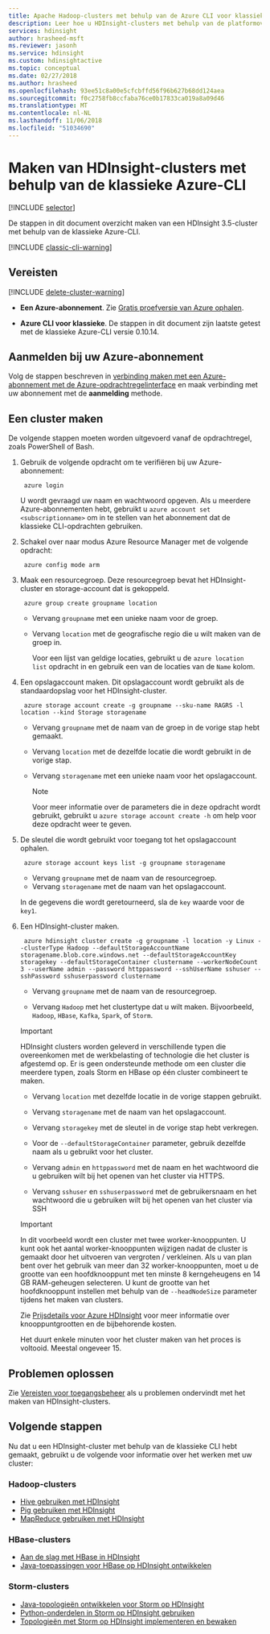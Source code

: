 ```yaml
---
title: Apache Hadoop-clusters met behulp van de Azure CLI voor klassiek - Azure HDInsight maken
description: Leer hoe u HDInsight-clusters met behulp van de platformoverschrijdende CLI van Azure classic maken.
services: hdinsight
author: hrasheed-msft
ms.reviewer: jasonh
ms.service: hdinsight
ms.custom: hdinsightactive
ms.topic: conceptual
ms.date: 02/27/2018
ms.author: hrasheed
ms.openlocfilehash: 93ee51c8a00e5cfcbffd56f96b627b68dd124aea
ms.sourcegitcommit: f0c2758fb8ccfaba76ce0b17833ca019a8a09d46
ms.translationtype: MT
ms.contentlocale: nl-NL
ms.lasthandoff: 11/06/2018
ms.locfileid: "51034690"
---
```

# <a name="create-hdinsight-clusters-using-the-azure-classic-cli"></a>Maken van HDInsight-clusters met behulp van de klassieke Azure-CLI

[!INCLUDE [selector](../../includes/hdinsight-create-linux-cluster-selector.md)]

De stappen in dit document overzicht maken van een HDInsight 3.5-cluster met behulp van de klassieke Azure-CLI.

[!INCLUDE [classic-cli-warning](../../includes/requires-classic-cli.md)]

## <a name="prerequisites"></a>Vereisten

[!INCLUDE [delete-cluster-warning](../../includes/hdinsight-delete-cluster-warning.md)]

* **Een Azure-abonnement**. Zie [Gratis proefversie van Azure ophalen](https://azure.microsoft.com/documentation/videos/get-azure-free-trial-for-testing-hadoop-in-hdinsight/).

* **Azure CLI voor klassieke**. De stappen in dit document zijn laatste getest met de klassieke Azure-CLI versie 0.10.14.

## <a name="log-in-to-your-azure-subscription"></a>Aanmelden bij uw Azure-abonnement

Volg de stappen beschreven in [verbinding maken met een Azure-abonnement met de Azure-opdrachtregelinterface](/cli/azure/authenticate-azure-cli) en maak verbinding met uw abonnement met de **aanmelding** methode.

## <a name="create-a-cluster"></a>Een cluster maken

De volgende stappen moeten worden uitgevoerd vanaf de opdrachtregel, zoals PowerShell of Bash.

1. Gebruik de volgende opdracht om te verifiëren bij uw Azure-abonnement:

        azure login

    U wordt gevraagd uw naam en wachtwoord opgeven. Als u meerdere Azure-abonnementen hebt, gebruikt u `azure account set <subscriptionname>` om in te stellen van het abonnement dat de klassieke CLI-opdrachten gebruiken.

2. Schakel over naar modus Azure Resource Manager met de volgende opdracht:

        azure config mode arm

3. Maak een resourcegroep. Deze resourcegroep bevat het HDInsight-cluster en storage-account dat is gekoppeld.

        azure group create groupname location

    * Vervang `groupname` met een unieke naam voor de groep.

    * Vervang `location` met de geografische regio die u wilt maken van de groep in.

       Voor een lijst van geldige locaties, gebruikt u de `azure location list` opdracht in en gebruik een van de locaties van de `Name` kolom.

4. Een opslagaccount maken. Dit opslagaccount wordt gebruikt als de standaardopslag voor het HDInsight-cluster.

        azure storage account create -g groupname --sku-name RAGRS -l location --kind Storage storagename

    * Vervang `groupname` met de naam van de groep in de vorige stap hebt gemaakt.

    * Vervang `location` met de dezelfde locatie die wordt gebruikt in de vorige stap.

    * Vervang `storagename` met een unieke naam voor het opslagaccount.

        > [!NOTE]
        > Voor meer informatie over de parameters die in deze opdracht wordt gebruikt, gebruikt u `azure storage account create -h` om help voor deze opdracht weer te geven.

5. De sleutel die wordt gebruikt voor toegang tot het opslagaccount ophalen.

        azure storage account keys list -g groupname storagename

    * Vervang `groupname` met de naam van de resourcegroep.
    * Vervang `storagename` met de naam van het opslagaccount.

     In de gegevens die wordt geretourneerd, sla de `key` waarde voor de `key1`.

6. Een HDInsight-cluster maken.

        azure hdinsight cluster create -g groupname -l location -y Linux --clusterType Hadoop --defaultStorageAccountName storagename.blob.core.windows.net --defaultStorageAccountKey storagekey --defaultStorageContainer clustername --workerNodeCount 3 --userName admin --password httppassword --sshUserName sshuser --sshPassword sshuserpassword clustername

    * Vervang `groupname` met de naam van de resourcegroep.

    * Vervang `Hadoop` met het clustertype dat u wilt maken. Bijvoorbeeld, `Hadoop`, `HBase`, `Kafka`, `Spark`, of `Storm`.

     > [!IMPORTANT]
     > HDInsight clusters worden geleverd in verschillende typen die overeenkomen met de werkbelasting of technologie die het cluster is afgestemd op. Er is geen ondersteunde methode om een cluster die meerdere typen, zoals Storm en HBase op één cluster combineert te maken.

    * Vervang `location` met dezelfde locatie in de vorige stappen gebruikt.

    * Vervang `storagename` met de naam van het opslagaccount.

    * Vervang `storagekey` met de sleutel in de vorige stap hebt verkregen.

    * Voor de `--defaultStorageContainer` parameter, gebruik dezelfde naam als u gebruikt voor het cluster.

    * Vervang `admin` en `httppassword` met de naam en het wachtwoord die u gebruiken wilt bij het openen van het cluster via HTTPS.

    * Vervang `sshuser` en `sshuserpassword` met de gebruikersnaam en het wachtwoord die u gebruiken wilt bij het openen van het cluster via SSH

    > [!IMPORTANT]
    > In dit voorbeeld wordt een cluster met twee worker-knooppunten. U kunt ook het aantal worker-knooppunten wijzigen nadat de cluster is gemaakt door het uitvoeren van vergroten / verkleinen. Als u van plan bent over het gebruik van meer dan 32 worker-knooppunten, moet u de grootte van een hoofdknooppunt met ten minste 8 kerngeheugens en 14 GB RAM-geheugen selecteren. U kunt de grootte van het hoofdknooppunt instellen met behulp van de `--headNodeSize` parameter tijdens het maken van clusters.
    >
    > Zie [Prijsdetails voor Azure HDInsight](https://azure.microsoft.com/pricing/details/hdinsight/) voor meer informatie over knooppuntgrootten en de bijbehorende kosten.

    Het duurt enkele minuten voor het cluster maken van het proces is voltooid. Meestal ongeveer 15.

## <a name="troubleshoot"></a>Problemen oplossen

Zie [Vereisten voor toegangsbeheer](hdinsight-administer-use-portal-linux.md#create-clusters) als u problemen ondervindt met het maken van HDInsight-clusters.

## <a name="next-steps"></a>Volgende stappen

Nu dat u een HDInsight-cluster met behulp van de klassieke CLI hebt gemaakt, gebruikt u de volgende voor informatie over het werken met uw cluster:

### <a name="hadoop-clusters"></a>Hadoop-clusters

* [Hive gebruiken met HDInsight](hadoop/hdinsight-use-hive.md)
* [Pig gebruiken met HDInsight](hadoop/hdinsight-use-pig.md)
* [MapReduce gebruiken met HDInsight](hadoop/hdinsight-use-mapreduce.md)

### <a name="hbase-clusters"></a>HBase-clusters

* [Aan de slag met HBase in HDInsight](hbase/apache-hbase-tutorial-get-started-linux.md)
* [Java-toepassingen voor HBase op HDInsight ontwikkelen](hbase/apache-hbase-build-java-maven-linux.md)

### <a name="storm-clusters"></a>Storm-clusters

* [Java-topologieën ontwikkelen voor Storm op HDInsight](storm/apache-storm-develop-java-topology.md)
* [Python-onderdelen in Storm op HDInsight gebruiken](storm/apache-storm-develop-python-topology.md)
* [Topologieën met Storm op HDInsight implementeren en bewaken](storm/apache-storm-deploy-monitor-topology-linux.md)
